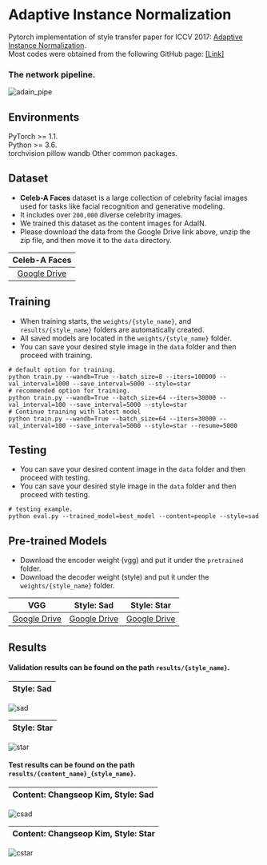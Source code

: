# Adaptive Instance Normalization
Pytorch implementation of style transfer paper for ICCV 2017: [Adaptive Instance Normalization](https://arxiv.org/pdf/1703.06868).  
Most codes were obtained from the following GitHub page: [[Link]](https://github.com/naoto0804/pytorch-AdaIN)  

### The network pipeline.  
![adain_pipe](https://github.com/user-attachments/assets/df55c1a1-a07a-4c05-bfc3-bdab1a4aed08)

## Environments  
PyTorch >= 1.1.  
Python >= 3.6.  
torchvision
pillow
wandb
Other common packages.  

## Dataset
- **Celeb-A Faces** dataset is a large collection of celebrity facial images used for tasks like facial recognition and generative modeling.  
- It includes over ```200,000``` diverse celebrity images.  
- We trained this dataset as the content images for AdaIN.
- Please download the data from the Google Drive link above, unzip the zip file, and then move it to the ```data``` directory.

|     Celeb-A Faces            |
|:------------------------:|
| [Google Drive](https://drive.google.com/file/d/0B7EVK8r0v71pZjFTYXZWM3FlRnM/view?resourcekey=0-dYn9z10tMJOBAkviAcfdyQ)   |

## Training
- When training starts, the ```weights/{style_name}```, and ```results/{style_name}``` folders are automatically created.
- All saved models are located in the ```weights/{style_name}``` folder.
- You can save your desired style image in the ```data``` folder and then proceed with training.
  
```Shell
# default option for training.
python train.py --wandb=True --batch_size=8 --iters=100000 --val_interval=1000 --save_interval=5000 --style=star
# recommended option for training.
python train.py --wandb=True --batch_size=64 --iters=30000 --val_interval=100 --save_interval=5000 --style=star
# Continue training with latest model
python train.py --wandb=True --batch_size=64 --iters=30000 --val_interval=100 --save_interval=5000 --style=star --resume=5000
```

## Testing
- You can save your desired content image in the ```data``` folder and then proceed with testing.
- You can save your desired style image in the ```data``` folder and then proceed with testing.
  
```Shell
# testing example.
python eval.py --trained_model=best_model --content=people --style=sad
```

## Pre-trained Models
- Download the encoder weight (vgg) and put it under the ```pretrained``` folder.
- Download the decoder weight (style) and put it under the ```weights/{style_name}``` folder.

|   VGG     | Style: Sad    | Style: Star    |
|:--------------:|:-----------:|:-----------:|
|[Google Drive](https://drive.google.com/file/d/1ZiQWBvXwOBNOtPc9J0PMKAdXTDGQq7GR/view?usp=drive_link)|[Google Drive](https://drive.google.com/file/d/1V5tr6B_6Hx8KDdSvOq7szwg4qwy9Otbi/view?usp=drive_link)|[Google Drive](https://drive.google.com/file/d/1wJNlJhHUS4ESSm6lT_YJ90ZvD6m01Mfo/view?usp=drive_link)|

## Results
#### Validation results can be found on the path ```results/{style_name}```.  
| Style: Sad                                                                             |
|----------------------------------------------------------------------------------------------------------------------|
![sad](https://github.com/user-attachments/assets/d9a6c40e-e31e-4560-ac54-bd1e37a25d52)

| Style: Star                                                                             |
|----------------------------------------------------------------------------------------------------------------------|
![star](https://github.com/user-attachments/assets/9598612b-a1a8-4e28-aecc-a8604a55f661)

#### Test results can be found on the path ```results/{content_name}_{style_name}```.  
| Content: Changseop Kim, Style: Sad                                                                             |
|----------------------------------------------------------------------------------------------------------------------|
![csad](https://github.com/user-attachments/assets/16e524dc-a960-4be2-be5d-104a39759b2b)

| Content: Changseop Kim, Style: Star                                                                             |
|----------------------------------------------------------------------------------------------------------------------|
![cstar](https://github.com/user-attachments/assets/83c8c8e5-419c-41d2-b78e-5ba6e1862d85)

